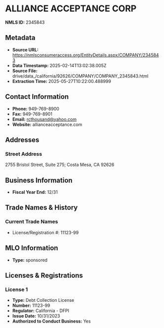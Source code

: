 # ALLIANCE ACCEPTANCE CORP

**NMLS ID:** 2345843

## Metadata
- **Source URL:** https://nmlsconsumeraccess.org/EntityDetails.aspx/COMPANY/2345843
- **Data Timestamp:** 2025-02-14T13:02:38.005Z
- **Source File:** drive/data_/california/92626/COMPANY/COMPANY_2345843.html
- **Extraction Time:** 2025-05-27T10:22:00.488999

## Contact Information
- **Phone:** 949-769-8900
- **Fax:** 949-769-8901
- **Email:** rcthousand@yahoo.com
- **Website:** allianceacceptance.com

## Addresses
### Street Address
2755 Bristol Street, Suite 275; Costa Mesa, CA 92626

## Business Information
- **Fiscal Year End:** 12/31

## Trade Names & History
### Current Trade Names
- License/Registration #: 11123-99

## MLO Information
- **Type:** sponsored

## Licenses & Registrations

### License 1
- **Type:** Debt Collection License
- **Number:** 11123-99
- **Regulator:** California - DFPI
- **Issue Date:** 10/31/2023
- **Authorized to Conduct Business:** Yes
